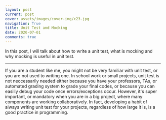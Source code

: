 ```yaml
---
layout: post
current: post
cover: assets/images/cover-img/c23.jpg
navigation: True
title: Unit Test and Mocking
date: 2020-07-01
comments: true
---
```


In this post, I will talk about how to write a unit test, what is mocking and why mocking is useful in unit test.

---

If you are a student like me, you might not be very familiar with unit test, or you are not used to writing one. In school work or small projects, unit test is not neccessarily needed either because you have your professors, TAs, or automated grading system to grade your final codes, or because you can easiliy debug your code once errors/exceptions occur. However, it's super important, or mandatory when you are in a big project, where many components are working collaboratively. In fact, developing a habit of always writing unit test for your projects, regardless of how large it is, is a good practice in programming.
